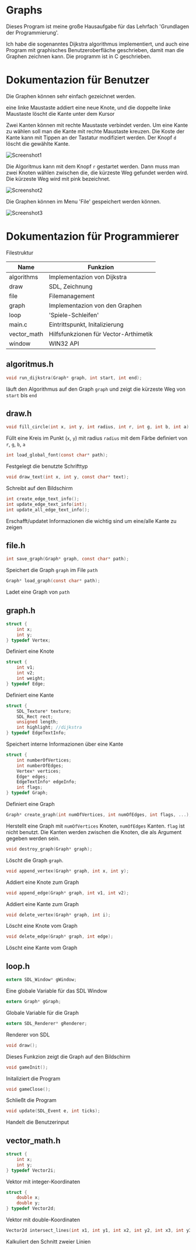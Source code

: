 # Graphs

Dieses Program ist meine große Hausaufgabe für das Lehrfach 'Grundlagen der Programmierung'.

Ich habe die sogenanntes Dijkstra algorithmus implementiert, und auch eine Program mit graphisches Benutzeroberfläche geschrieben, damit man die Graphen zeichnen kann. Die programm ist in C geschrieben.

# Dokumentazion für Benutzer
Die Graphen können sehr einfach gezeichnet werden.

eine linke Maustaste addiert eine neue Knote, und die doppelte linke Maustaste löscht die Kante unter dem Kursor

Zwei Kanten können mit rechte Maustaste verbindet verden. Um eine Kante zu wählen soll man die Kante mit rechte Maustaste kreuzen. Die Koste der Kante kann mit Tippen an der Tastatur modifiziert werden. Der Knopf `d` löscht die gewählte Kante.

![Screenshot1](screenshot2.png)

Die Algoritmus kann mit dem Knopf `r` gestartet werden. Dann muss man zwei Knoten wählen zwischen die, die kürzeste Weg gefundet werden wird. Die kürzeste Weg wird mit pink bezeichnet.

![Screenshot2](screenshot1.png)

Die Graphen können im Menu 'File' gespeichert werden können.

![Screenshot3](screenshot3.png)

# Dokumentazion für Programmierer

Filestruktur

Name       | Funkzion
-----      | -----
algorithms | Implementazion von Dijkstra 
draw       | SDL, Zeichnung
file       | Filemanagement
graph      | Implementazion von den Graphen 
loop       | 'Spiele-Schleifen' 
main.c | Eintrittspunkt, Initalizierung
vector_math | Hilfsfunkzionen für Vector-Arthimetik
window  | WIN32 API

## algoritmus.h

```c
void run_dijkstra(Graph* graph, int start, int end);
```
läuft den Algorithmus auf den Graph `graph` und zeigt die kürzeste Weg von `start` bis `end`

## draw.h

```c
void fill_circle(int x, int y, int radius, int r, int g, int b, int a);
```
Füllt eine Kreis im Punkt (`x`, `y`) mit radius `radius` mit dem Färbe definiert von `r`, `g`, `b`, `a` 

```c
int load_global_font(const char* path);
```
Festgelegt die benutzte Schrifttyp

```c
void draw_text(int x, int y, const char* text);
```
Schreibt auf den Bildschirm

```c
int create_edge_text_info();
int update_edge_text_info(int);
int update_all_edge_text_info();
```
Erschafft/updatet Informazionen die wichtig sind um eine/alle Kante zu zeigen

## file.h

```c
int save_graph(Graph* graph, const char* path);
```
Speichert die Graph `graph` im File `path`

```c
Graph* load_graph(const char* path);
```

Ladet eine Graph von `path`

## graph.h

```c
struct {
	int x;
	int y;
} typedef Vertex;
```
Definiert eine Knote

```c
struct {
	int v1;
	int v2;
	int weight;
} typedef Edge;
```
Definiert eine Kante

```c
struct {
	SDL_Texture* texture;
	SDL_Rect rect;
	unsigned length;
	int highlight; //dijkstra
} typedef EdgeTextInfo;
```
Speichert interne Informazionen über eine Kante

```c
struct {
	int numberOfVertices;
	int numberOfEdges;
	Vertex* vertices;
	Edge* edges;
	EdgeTextInfo* edgeInfo;
	int flags;
} typedef Graph;
```
Definiert eine Graph

```c
Graph* create_graph(int numOfVertices, int numOfEdges, int flags, ...);
```
Herstellt eine Graph mit `numOfVertices` Knoten, `numOfEdges` Kanten.
`flag` ist nicht benutzt.
Die Kanten werden zwischen die Knoten, die als Argument gegeben werden sein.

```c
void destroy_graph(Graph* graph);
```
Löscht die Graph `graph`.

```c
void append_vertex(Graph* graph, int x, int y);
```
Addiert eine Knote zum Graph

```c
void append_edge(Graph* graph, int v1, int v2);
```
Addiert eine Kante zum Graph

```c
void delete_vertex(Graph* graph, int i);
```
Löscht eine Knote vom Graph

```c
void delete_edge(Graph* graph, int edge);
```
Löscht eine Kante vom Graph

## loop.h

```c
extern SDL_Window* gWindow;
```
Eine globale Variable für das SDL Window

```c
extern Graph* gGraph;
```
Globale Variable für die Graph

```c
extern SDL_Renderer* gRenderer;
```
Renderer von SDL

```c
void draw();
```
Dieses Funkzion zeigt die Graph auf den Bildschirm

```c
void gameInit();
```
Initaliziert die Program

```c
void gameClose();
```
Schließt die Program

```c
void update(SDL_Event e, int ticks);
```
Handelt die Benutzerinput

## vector_math.h

```c
struct {
	int x;
	int y;
} typedef Vector2i;
```
Vektor mit integer-Koordinaten

```c
struct {
	double x;
	double y;
} typedef Vector2d;
```
Vektor mit double-Koordinaten

```c
Vector2d intersect_lines(int x1, int y1, int x2, int y2, int x3, int y3, int x4, int y4);
```
Kalkuliert den Schnitt zweier Linien